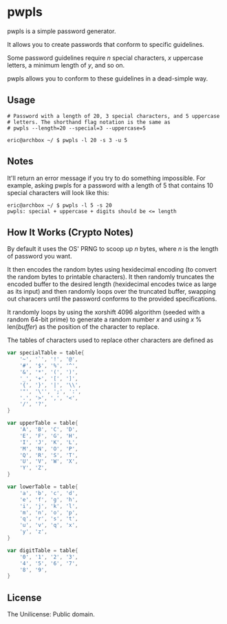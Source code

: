 pwpls
===================

pwpls is a simple password generator.

It allows you to create passwords that conform to specific guidelines.

Some password guidelines require _n_ special characters,
_x_ uppercase letters, a minimum length of _y_, and so on.

pwpls allows you to conform to these guidelines in a dead-simple way.

## Usage

```shell
# Password with a length of 20, 3 special characters, and 5 uppercase
# letters. The shorthand flag notation is the same as
# pwpls --length=20 --special=3 --uppercase=5

eric@archbox ~/ $ pwpls -l 20 -s 3 -u 5
```

## Notes

It'll return an error message if you try to do something impossible. For
example, asking pwpls for a password with a length of 5 that contains
10 special characters will look like this:

```shell
eric@archbox ~/ $ pwpls -l 5 -s 20
pwpls: special + uppercase + digits should be <= length
```

## How It Works (Crypto Notes)

By default it uses the OS' PRNG to scoop up _n_ bytes, where _n_ is the length
of password you want.

It then encodes the random bytes using hexidecimal encoding (to convert the
random bytes to printable characters). It then randomly truncates the encoded
buffer to the desired length (hexidecimal encodes twice as large as its input)
and then randomly loops over the truncated buffer, swapping out characers
until the password conforms to the provided specifications.

It randomly loops by using the xorshift 4096 algorithm (seeded with a random
64-bit prime) to generate a random number _x_ and using _x_ % len(_buffer_)
as the position of the character to replace.

The tables of characters used to replace other characters are defined as

```go
var specialTable = table{
	'~', '`', '!', '@',
	'#', '$', '%', '^',
	'&', '*', '(', ')',
	'_', '+', '[', ']',
	'{', '}', '|', '\\',
	'"', '\'', ';', ':',
	'.', '>', ',', '<',
	'/', '?',
}

var upperTable = table{
	'A', 'B', 'C', 'D',
	'E', 'F', 'G', 'H',
	'I', 'J', 'K', 'L',
	'M', 'N', 'O', 'P',
	'Q', 'R', 'S', 'T',
	'U', 'V', 'W', 'X',
	'Y', 'Z',
}

var lowerTable = table{
	'a', 'b', 'c', 'd',
	'e', 'f', 'g', 'h',
	'i', 'j', 'k', 'l',
	'm', 'n', 'o', 'p',
	'q', 'r', 's', 't',
	'u', 'v', 'q', 'x',
	'y', 'z',
}

var digitTable = table{
	'0', '1', '2', '3',
	'4', '5', '6', '7',
	'8', '9',
}
```

## License

The Unilicense: Public domain.
